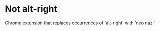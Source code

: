 Not alt-right
=============

Chrome extension that replaces occurrences of 'alt-right' with 'neo nazi'
